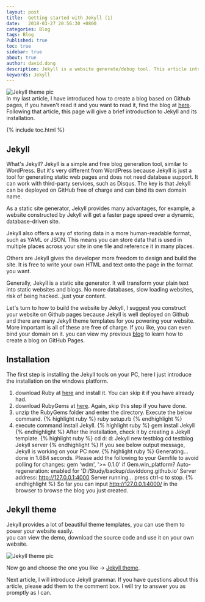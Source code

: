 ```yaml
---
layout: post
title:  Getting started with Jekyll (1)
date:   2018-03-27 20:56:30 +0800
categories: Blog
tags: Blog
Published: true
toc: true
sidebar: true
about: true
author: david.dong
description: Jekyll is a website generate/debug tool. This article introduced what Jekyll is and how to install Jekyll as a startup.
keywords: Jekyll
---
```

![Jekyll theme pic]({{site.cdn_baseurl}}/assets/image/web-jekyll-1-cover.png)    
In my last article, I have introduced how to create a blog based on Github pages, if you haven't read it and you want to read it, find the blog at [here]({{site.baseurl}}/blog/github/2018/03/23/Github-github-blog.html). Following that article, this page will give a brief introduction to Jekyll and its installation.

{% include toc.html %}

## Jekyll
What's Jekyll?
Jekyll is a simple and free blog generation tool, similar to WordPress. But it's very different from WordPress because Jekyll is just a tool for generating static web pages and does not need database support. It can work with third-party services, such as Disqus. The key is that Jekyll can be deployed on GitHub free of charge and can bind its own domain name.

As a static site generator, Jekyll provides many advantages, for example, a website constructed by Jekyll will get a faster page speed over a dynamic, database-driven site.

Jekyll also offers a way of storing data in a more human-readable format, such as YAML or JSON. This means you can store data that is used in multiple places across your site in one file and reference it in many places.

Others are Jekyll gives the developer more freedom to design and build the site. It is free to write your own HTML and text onto the page in the format you want.

Generally, Jekyll is a static site generator. It will transform your plain text into static websites and blogs. No more databases, slow loading websites, risk of being hacked…just your content.

Let's turn to how to build the website by Jekyll, I suggest you construct your website on Github pages because Jekyll is well deployed on Github and there are many Jekyll theme templates for you powering your website. More important is all of these are free of charge. If you like, you can even bind your domain on it. you can view my previous [blog]({{site.baseurl}}/blog/github/2018/03/23/Github-github-blog.html) to learn how to create a blog on GitHub Pages. 
## Installation
The first step is installing the Jekyll tools on your PC, here I just introduce the installation on the windows platform.

1. download Ruby at [here](https://rubyinstaller.org/) and install it. You can skip it if you have already had.
2. download RubyGems at [here](https://rubygems.org/pages/download). Again, skip this step if you have done.
3. unzip the RubyGems folder and enter the directory. Execute the below command.
{% highlight ruby %}
ruby setup.rb
{% endhighlight %} 
4. execute command install Jekyll.
{% highlight ruby %}
gem install Jekyll
{% endhighlight %}
After the installation, check it by creating a Jekyll template.
{% highlight ruby %}
cd d:
d:
Jekyll new testblog
cd testblog
Jekyll server
{% endhighlight %}
If you see below output message, Jekyll is working on your PC now.
{% highlight ruby %}
Generating...
    done in 1.684 seconds.
Please add the following to your Gemfile to avoid polling for changes:
    gem 'wdm', '>= 0.1.0' if Gem.win_platform?
Auto-regeneration: enabled for 'D:/Study/backup/daviddong.github.io'
    Server address: http://127.0.0.1:4000
Server running... press ctrl-c to stop.
{% endhighlight %}
So far you can input http://127.0.0.1:4000/ in the browser to browse the blog you just created.

## Jekyll theme
Jekyll provides a lot of beautiful theme templates, you can use them to power your website easily.<br> 
you can view the demo, download the source code and use it on your own website.

![Jekyll theme pic]({{site.cdn_baseurl}}/assets/image/web-jekyll-1-template.png)

Now go and choose the one you like -> [Jekyll theme](http://jekyllthemes.org/).

Next article, I will introduce Jekyll grammar. If you have questions about this article, please add them to the comment box. I will try to answer you as promptly as I can.
